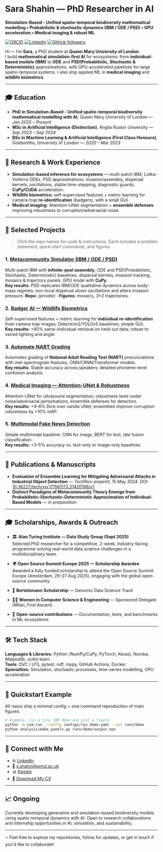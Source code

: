# Sara Shahin — PhD Researcher in AI
**Simulation-Based - Unified spatio-temporal biodiversity mathematical modelling • Probabilistic & stochastic dynamics (IBM / ODE / PSD) • GPU acceleration • Medical imaging & robust ML**

[![ORCID](https://img.shields.io/badge/ORCID-0009--0000--7847--6242-green)](https://orcid.org/0009-0000-7847-6242)
[![LinkedIn](https://img.shields.io/badge/LinkedIn-sara--shahin-blue)](https://www.linkedin.com/in/sara-shahin-3a842929/)
[![GitHub followers](https://img.shields.io/github/followers/sarashahin?style=social)](https://github.com/sarashahin)

Hi — I’m **Sara**, a PhD student at **Queen Mary University of London**.  
I build **mathematical simulation-first AI** for ecosystems: from **individual-based models (IBM)** to **ODE** and **PSD(Probabilistic, Stochastic & Deterministic)** approximations, with GPU-accelerated pipelines for large spatio-temporal systems. I also ship applied ML in **medical imaging** and **wildlife biometrics**.

---
## 🎓 Education
- **PhD in Simulation-Based - Unified spatio-temporal biodiversity mathematical modelling with AI**, Queen Mary University of London — *Jan 2025 – Present*  
- **MSc in Artificial Intelligence (Distinction)**, Anglia Ruskin University — *Sep 2023 – Sep 2024*
- **BSc in Machine Learning & Artificial Intelligence (First Class Honours)**, Goldsmiths, University of London — *2020 – Mar 2023*

---

## 🧪 Research & Work Experience
- **Simulation-based inference for ecosystems** — multi-patch IBM, Lotka–Volterra ODEs, PSD approximations; invasion/assembly, dispersal kernels, oscillations, stable time-stepping, diagnostic guards, **CuPy/CUDA** acceleration.
- **Wildlife biometrics:** self-supervised features + metric learning for camera-trap **re-identification** (badgers), with a small GUI.
- **Medical imaging:** Attention-UNet segmentation + **ensemble defenses** improving robustness to corruption/adversarial noise.

---

## 📂 Selected Projects
> Click the repo names for code & instructions. Each includes a problem statement, quick-start commands, and figures.

### 1. [Metacommunity Simulator (IBM / ODE / PSD)]()
Multi-patch IBM with **infinite-pool assembly**, ODE and PSD(Probabilistic, Stochastic, Deterministic) baselines, dispersal kernels, invasion tracking, mosaics & trajectory panels. GPU mode with **CuPy**.  
**Key results:** PSD replicates IBM/ODE qualitative dynamics across body-mass regimes; non-local dispersal slows oscillations and alters invasion pressure.
**Repo:** *(private)* · **Figures:** mosaics, 3×2 trajectories.

### 2. [Badger AI — Wildlife Biometrics](https://github.com/sarashahin/Badger_AI)
Self-supervised features + metric learning for **individual re-identification** from camera trap images; Detectron2/YOLOv5 baselines; simple GUI.  
**Key results:** >90% same-individual retrieval on held-out data; robust to varied lighting and angle.

### 3. [Automate NART Grading](https://github.com/sarashahin/Automate-Grading-Test-NART)
Automates grading of **National Adult Reading Test (NART)** pronunciations with mel-spectrogram features, CNN/CRNN/Transformer models.  
**Key results:** Stable accuracy across speakers; detailed phoneme-level confusion analysis.

### 4. [Medical Imaging — Attention-UNet & Robustness](https://github.com/sarashahin/Breast_Cancer_UNet_Segmentatio)
Attention-UNet for ultrasound segmentation; robustness tests under noise/adversarial perturbations; ensemble defenses for detection.  
**Key results:** +4–6% Dice over vanilla UNet; ensembles improve corruption robustness by >10% mAP.

### 5. [Multimodal Fake News Detection](https://github.com/sarashahin/Multimodal-Fake-News-Detection)
Simple multimodal baseline: CNN for image, BERT for text, late fusion classification.  
**Key results:** +3–5% accuracy vs. text-only or image-only baselines.

---

## 📄 Publications & Manuscripts
- **Evaluation of Ensemble Learning for Mitigating Adversarial Attacks in Industrial Object Detection** — *TechRxiv preprint*, 15 May 2024. DOI: [10.36227/techrxiv.171561173.31420188/v1](https://doi.org/10.36227/techrxiv.171561173.31420188/v1)  
- **Distinct Paradigms of Metacommunity Theory Emerge from Probabilistic–Stochastic–Deterministic Approximation of Individual-Based Models** — *in preparation*.

---

## 🎓 Scholarships, Awards & Outreach
- 🏛 **Alan Turing Institute — Data Study Group (Sept 2025)**  
  Selected PhD researcher for a competitive, 2-week, industry-facing programme solving real-world data science challenges in a multidisciplinary team.

- 🌍 **Open Source Summit Europe 2025 — Scholarship Awardee**  
  Awarded a fully funded scholarship to attend the Open Source Summit Europe (Amsterdam, 25–27 Aug 2025), engaging with the global open-source community.

- 🧬 **Bertelsmann Scholarship** — Genomic Data Science Track  

- 👩‍💻 **Women in Computer Science & Engineering** — Sponsored Delegate (Milan, First Ascent)  

- 🤝 **Open-source contributions** — Documentation, tests, and benchmarks in ML ecosystems


---

## 🛠 Tech Stack
**Languages & Libraries:** Python (NumPy/CuPy, PyTorch, Keras), Numba, Matplotlib, scikit-learn  
**Tools:** DVC / LFS, pytest, ruff, mypy, GitHub Actions, Docker  
**Specialties:** Simulation, stochastic processes, time-series modelling, GPU acceleration

---

## 🚀 Quickstart Example
All repos ship a minimal config + one-command reproduction of main figures.

```bash
# Example: run a tiny IBM demo and plot a figure
python -m sim.run --config configs/rps_demo.yaml --out runs/demo
python analysis/make_panels.py runs/demo/output.npz

```

---


## 📌 Connect with Me

- 🌐 [LinkedIn](https://www.linkedin.com/in/sara-shahin-3a842929/)
- 📧 s.shahin@qmul.ac.uk
- 📊 [Kaggle](https://www.kaggle.com/sarashahin)
- 💼 [Download My CV](https://github.com/sarashahin/Sara-Shahin/blob/main/Profile.pdf)

---

## 📈 Ongoing

Currently developing generative and simulation-based biodiversity models using spatio-temporal dynamics with AI. Open to research collaborations and internship opportunities in AI, simulation, and sustainability.

---

⭐ Feel free to explore my repositories, follow for updates, or get in touch if you'd like to collaborate!






